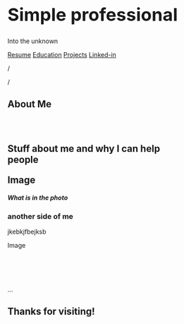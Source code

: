 <!Doctype htm>

<html lang="en">
<head>
<title> Hello world </title>
<meta charset = "utf-8">
<meta name = "viewport" content = "width=device-width, initial-scale=1">
<style>
*{
 box-sizing: border-box; 
}
  
body {
  font-family: Arial, Helvetica, sans-serif;
  margin: 0 ;
}
/*Colors, fonts and backgrounds*/
  
  /* Header background color and font color*/
.header { 
  /*padding: 80 px;*/
  text-align: center;
  background: #87CEDA;
  color: white; 
  }
  /* font size for header */
.header h1 {
  font-size: 40px;
  }
/*Style the top Navigation bar*/
  .navbar{
  overflow: hidden;
  background-color: #333;
  }

/* Style the navigation bar links*/
.navbar a {
  float: left;
  display: block; 
  color: white; 
  text-align: center;
  padding: 14px 20px;
  text-decoration: none;
}

/*Right-aligned link*/
.navbar a.right {
float right;
}

/* Change color on hover/mouse-over */
.navbar a:hover {
   backgound-color: #ddd;
   color: black;

}
/*Side column*/
/*.side {
display: flax;
flex-wrap:wrap;
}*/

.comment{
/*flex: 30%*/
background-color: f1f1f1;
padding 20px;
}

/*Main column*/ 
.main {
   /*flex: 70%;*/
   background-color: white
   padding 16px;
}

/*image*/
.photo {
   background-color: #ddd;
   width:100%
   padding 16px;
   
}

/*footer*/
.footer{
padding: 16px;
text-align: center; 
background: #87CEDA;
}

  </style>
  </head>

<body>

  
<div class="header">
<h1> Simple professional </h1>
<p> Into the unknown</p>
</div>

<div class="navbar">
  <a href="#">Resume</a>
  <a href="#">Education</a>
  <a href="#">Projects</a>
  <a href="#" class="right">Linked-in</a>
  </div>

/*<div class="side">*/
  <div class="main">
   <h2> About Me<h2>
    <br>
    <p> Stuff about me and why I can help people</p>
    <dis class="photo" style="height:200px;">Image
     </div>
    <h5> What is in the photo</h5>
    <h3> another side of me</h3>
    <p>jkebkjfbejksb </p>
    <div class="photo" style ="height:100px;">Image</div>
 </div>
 

 
  <div class="comment">...</div>
  


<div class="footer">
 <h2>Thanks for visiting! </h2>
  </dev>
  
  </body>

</html>


